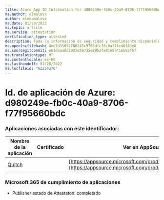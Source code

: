 ```yaml
---
title: Azure App ID Information for d980249e-fb0c-40a9-8706-f77f95660bdc
ms.author: elmalova
author: elenamalova
ms.date: 01/28/2022
ms.topic: article
ms.service: attestation
certification_type: attested
description: Toda la información de seguridad y cumplimiento disponible para d980249e-fb0c-40a9-8706-f77f95660bdc.
ms.openlocfilehash: 4ed7d35652760745c9706dfc78c0af7fe40343e8
ms.sourcegitcommit: e61daaadc2921e59735e8952fe81e5a416b55fbf
ms.translationtype: MT
ms.contentlocale: es-ES
ms.lasthandoff: 01/28/2022
ms.locfileid: "62254276"
---
```

# <a name="azure-app-id-d980249e-fb0c-40a9-8706-f77f95660bdc"></a>Id. de aplicación de Azure: d980249e-fb0c-40a9-8706-f77f95660bdc


### <a name="apps-associated-with-this-id"></a>Aplicaciones asociadas con este identificador:
| **Nombre de la aplicación** | **Certificado** | **Ver en AppSource** |
|--------------|---------------|-----------------------|
| [Quitch](https://docs.microsoft.com/microsoft-365-app-certification/forward/WA200003683) |  | [https://appsource.microsoft.com/product/office/WA200003683](https://appsource.microsoft.com/product/office/WA200003683) |

### <a name="microsoft-365-app-compliance-status"></a>Microsoft 365 de cumplimiento de aplicaciones
- Publisher estado de Attestaton: completado
